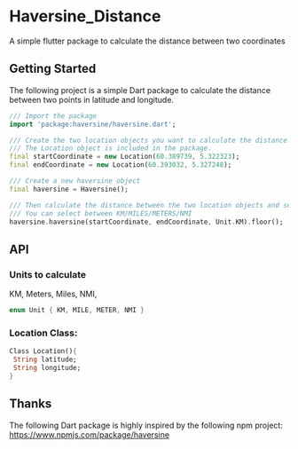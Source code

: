 # Haversine_Distance

A simple flutter package to calculate the distance between two coordinates

## Getting Started

The following project is a simple Dart package to calculate the distance between two points in latitude and longitude.

```dart
/// Import the package
import 'package:haversine/haversine.dart';

/// Create the two location objects you want to calculate the distance between.
/// The Location object is included in the package. 
final startCoordinate = new Location(60.389739, 5.322323);
final endCoordinate = new Location(60.393032, 5.327248);

/// Create a new haversine object
final haversine = Haversine();

/// Then calculate the distance between the two location objects and set a unit.
/// You can select between KM/MILES/METERS/NMI
haversine.haversine(startCoordinate, endCoordinate, Unit.KM).floor();
 ```

 ## API

 ### Units to calculate
 KM, Meters, Miles, NMI,

 ```Dart
enum Unit { KM, MILE, METER, NMI }
 ```

 ### Location Class: 

```Dart
Class Location(){
 String latitude;
 String longitude;
}
```





## Thanks

The following Dart package is highly inspired by the following npm project: https://www.npmjs.com/package/haversine